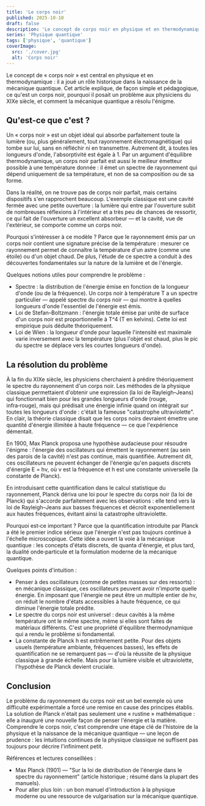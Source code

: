 ```yaml
---
title: 'Le corps noir'
published: 2025-10-10
draft: false
description: 'Le concept de corps noir en physique et en thermodynamique.'
series: 'Physique quantique'
tags: ['physique', 'quantique']
coverImage:
  src: './cover.jpg'
  alt: 'Corps noir'
---
```


Le concept de « corps noir » est central en physique et en thermodynamique : il a joué un rôle historique dans la naissance de la mécanique quantique. Cet article explique, de façon simple et pédagogique, ce qu'est un corps noir, pourquoi il posait un problème aux physiciens du XIXe siècle, et comment la mécanique quantique a résolu l'énigme.

## Qu'est-ce que c'est ?

Un « corps noir » est un objet idéal qui absorbe parfaitement toute la lumière (ou, plus généralement, tout rayonnement électromagnétique) qui tombe sur lui, sans en réfléchir ni en transmettre. Autrement dit, à toutes les longueurs d'onde, l'absorptivité est égale à 1. Par un argument d'équilibre thermodynamique, un corps noir parfait est aussi le meilleur émetteur possible à une température donnée : il émet un spectre de rayonnement qui dépend uniquement de sa température, et non de sa composition ou de sa forme.

Dans la réalité, on ne trouve pas de corps noir parfait, mais certains dispositifs s'en rapprochent beaucoup. L'exemple classique est une cavité fermée avec une petite ouverture : la lumière qui entre par l'ouverture subit de nombreuses réflexions à l'intérieur et a très peu de chances de ressortir, ce qui fait de l'ouverture un excellent absorbeur — et la cavité, vue de l'extérieur, se comporte comme un corps noir.

Pourquoi s'intéresser à ce modèle ? Parce que le rayonnement émis par un corps noir contient une signature précise de la température : mesurer ce rayonnement permet de connaître la température d'un astre (comme une étoile) ou d'un objet chaud. De plus, l'étude de ce spectre a conduit à des découvertes fondamentales sur la nature de la lumière et de l'énergie.

Quelques notions utiles pour comprendre le problème :

- Spectre : la distribution de l'énergie émise en fonction de la longueur d'onde (ou de la fréquence). Un corps noir à température T a un spectre particulier — appelé spectre du corps noir — qui montre à quelles longueurs d'onde l'essentiel de l'énergie est émis.
- Loi de Stefan–Boltzmann : l'énergie totale émise par unité de surface d'un corps noir est proportionnelle à T^4 (T en kelvins). Cette loi est empirique puis déduite théoriquement.
- Loi de Wien : la longueur d'onde pour laquelle l'intensité est maximale varie inversement avec la température (plus l'objet est chaud, plus le pic du spectre se déplace vers les courtes longueurs d'onde).

## La résolution du problème

À la fin du XIXe siècle, les physiciens cherchaient à prédire théoriquement le spectre du rayonnement d'un corps noir. Les méthodes de la physique classique permettaient d'obtenir une expression (la loi de Rayleigh–Jeans) qui fonctionnait bien pour les grandes longueurs d'onde (rouge, infra‑rouge), mais qui prédisait une énergie infinie quand on intégrait sur toutes les longueurs d'onde : c'était la fameuse "catastrophe ultraviolette". En clair, la théorie classique disait que les corps noirs devraient émettre une quantité d'énergie illimitée à haute fréquence — ce que l'expérience démentait.

En 1900, Max Planck proposa une hypothèse audacieuse pour résoudre l'énigme : l'énergie des oscillateurs qui émettent le rayonnement (au sein des parois de la cavité) n'est pas continue, mais quantifiée. Autrement dit, ces oscillateurs ne peuvent échanger de l'énergie qu'en paquets discrets d'énergie E = hν, où ν est la fréquence et h est une constante universelle (la constante de Planck).

En introduisant cette quantification dans le calcul statistique du rayonnement, Planck dériva une loi pour le spectre du corps noir (la loi de Planck) qui s'accorde parfaitement avec les observations : elle tend vers la loi de Rayleigh–Jeans aux basses fréquences et décroît exponentiellement aux hautes fréquences, évitant ainsi la catastrophe ultraviolette.

Pourquoi est‑ce important ? Parce que la quantification introduite par Planck a été le premier indice sérieux que l'énergie n'est pas toujours continue à l'échelle microscopique. Cette idée a ouvert la voie à la mécanique quantique : les concepts d'états discrets, de quanta d'énergie, et plus tard, la dualité onde‑particule et la formulation moderne de la mécanique quantique.

Quelques points d'intuition :

- Penser à des oscillateurs (comme de petites masses sur des ressorts) : en mécanique classique, ces oscillateurs peuvent avoir n'importe quelle énergie. En imposant que l'énergie ne peut être un multiple entier de hν, on réduit le nombre d'états accessibles à haute fréquence, ce qui diminue l'énergie totale prédite.
- Le spectre du corps noir est universel : deux cavités à la même température ont le même spectre, même si elles sont faites de matériaux différents. C'est une propriété d'équilibre thermodynamique qui a rendu le problème si fondamental.
- La constante de Planck h est extrêmement petite. Pour des objets usuels (température ambiante, fréquences basses), les effets de quantification ne se remarquent pas — d'où la réussite de la physique classique à grande échelle. Mais pour la lumière visible et ultraviolette, l'hypothèse de Planck devient cruciale.

## Conclusion

Le problème du rayonnement du corps noir est un bel exemple où une difficulté expérimentale a forcé une remise en cause des principes établis. La solution de Planck n'était pas seulement une « rustine » mathématique : elle a inauguré une nouvelle façon de penser l'énergie et la matière. Comprendre le corps noir, c'est comprendre une étape clé de l'histoire de la physique et la naissance de la mécanique quantique — une leçon de prudence : les intuitions continues de la physique classique ne suffisent pas toujours pour décrire l'infiniment petit.

Références et lectures conseillées :

- Max Planck (1901) — "Sur la loi de distribution de l'énergie dans le spectre du rayonnement" (article historique ; résumé dans la plupart des manuels).
- Pour aller plus loin : un bon manuel d'introduction à la physique moderne ou une ressource de vulgarisation sur la mécanique quantique.

